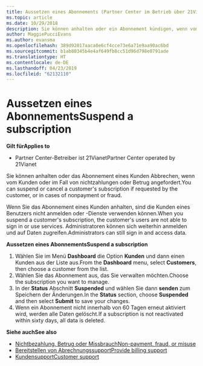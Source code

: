 ```yaml
---
title: Aussetzen eines Abonnements (Partner Center im Betrieb über 21Vianet)
ms.topic: article
ms.date: 10/29/2018
description: Sie können anhalten oder ein Abonnement kündigen, wenn vom Kunden oder im Fall von nichtzahlungen oder Betrug angefordert.
author: MaggiePucciEvans
ms.author: evansma
ms.openlocfilehash: 389d92017aaca0e6cf4cce73e6a71e9aa90ac6bd
ms.sourcegitcommit: b1ab80345b4e4af649fb8cc51d96d798e0791ade
ms.translationtype: HT
ms.contentlocale: de-DE
ms.lasthandoff: 04/23/2019
ms.locfileid: "62132110"
---
```

# <a name="suspend-a-subscription"></a><span data-ttu-id="caa99-103">Aussetzen eines Abonnements</span><span class="sxs-lookup"><span data-stu-id="caa99-103">Suspend a subscription</span></span>

<span data-ttu-id="caa99-104">**Gilt für**</span><span class="sxs-lookup"><span data-stu-id="caa99-104">**Applies to**</span></span>

-   <span data-ttu-id="caa99-105">Partner Center-Betreiber ist 21Vianet</span><span class="sxs-lookup"><span data-stu-id="caa99-105">Partner Center operated by 21Vianet</span></span>

<span data-ttu-id="caa99-106">Sie können anhalten oder das Abonnement eines Kunden Abbrechen, wenn vom Kunden oder im Fall von nichtzahlungen oder Betrug angefordert.</span><span class="sxs-lookup"><span data-stu-id="caa99-106">You can suspend or cancel a customer's subscription if requested by the customer, or in cases of nonpayment or fraud.</span></span>

<span data-ttu-id="caa99-107">Wenn Sie das Abonnement eines Kunden anhalten, sind die Kunden eines Benutzers nicht anmelden oder -Dienste verwenden können.</span><span class="sxs-lookup"><span data-stu-id="caa99-107">When you suspend a customer's subscription, the customer's users are not able to sign in or use services.</span></span> <span data-ttu-id="caa99-108">Administratoren können sich weiterhin anmelden und auf Daten zugreifen.</span><span class="sxs-lookup"><span data-stu-id="caa99-108">Administrators can still sign in and access data.</span></span>

<span data-ttu-id="caa99-109">**Aussetzen eines Abonnements**</span><span class="sxs-lookup"><span data-stu-id="caa99-109">**Suspend a subscription**</span></span>

1.  <span data-ttu-id="caa99-110">Wählen Sie im Menü **Dashboard** die Option **Kunden** und dann einen Kunden aus der Liste aus.</span><span class="sxs-lookup"><span data-stu-id="caa99-110">From the **Dashboard** menu, select **Customers**, then choose a customer from the list.</span></span>
2.  <span data-ttu-id="caa99-111">Wählen Sie das Abonnement aus, das Sie verwalten möchten.</span><span class="sxs-lookup"><span data-stu-id="caa99-111">Choose the subscription you want to manage.</span></span>
3.  <span data-ttu-id="caa99-112">In der **Status** Abschnitt **Suspended** und wählen Sie dann **senden** zum Speichern der Änderungen.</span><span class="sxs-lookup"><span data-stu-id="caa99-112">In the **Status** section, choose **Suspended** and then select **Submit** to save your changes.</span></span>
4.  <span data-ttu-id="caa99-113">Wenn ein Abonnement nicht innerhalb von 60 Tagen erneut aktiviert wird, werden alle Daten gelöscht.</span><span class="sxs-lookup"><span data-stu-id="caa99-113">If a subscription is not reactivated within sixty days, all data is deleted.</span></span>

<span data-ttu-id="caa99-114">**Siehe auch**</span><span class="sxs-lookup"><span data-stu-id="caa99-114">**See also**</span></span>

-   [<span data-ttu-id="caa99-115">Nichtbezahlung, Betrug oder Missbrauch</span><span class="sxs-lookup"><span data-stu-id="caa99-115">Non-payment, fraud, or misuse</span></span>](non-payment-fraud-or-misuse.md)
-   [<span data-ttu-id="caa99-116">Bereitstellen von Abrechnungssupport</span><span class="sxs-lookup"><span data-stu-id="caa99-116">Provide billing support</span></span>](provide-billing-support.md)
-   [<span data-ttu-id="caa99-117">Kundensupport</span><span class="sxs-lookup"><span data-stu-id="caa99-117">Customer support</span></span>](customer-support.md)